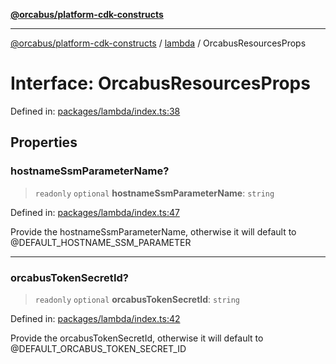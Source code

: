 [**@orcabus/platform-cdk-constructs**](../../../../README.md)

***

[@orcabus/platform-cdk-constructs](../../../../README.md) / [lambda](../README.md) / OrcabusResourcesProps

# Interface: OrcabusResourcesProps

Defined in: [packages/lambda/index.ts:38](https://github.com/OrcaBus/platform-cdk-constructs/blob/main/packages/lambda/index.ts#L38)

## Properties

### hostnameSsmParameterName?

> `readonly` `optional` **hostnameSsmParameterName**: `string`

Defined in: [packages/lambda/index.ts:47](https://github.com/OrcaBus/platform-cdk-constructs/blob/main/packages/lambda/index.ts#L47)

Provide the hostnameSsmParameterName, otherwise it will default to @DEFAULT_HOSTNAME_SSM_PARAMETER

***

### orcabusTokenSecretId?

> `readonly` `optional` **orcabusTokenSecretId**: `string`

Defined in: [packages/lambda/index.ts:42](https://github.com/OrcaBus/platform-cdk-constructs/blob/main/packages/lambda/index.ts#L42)

Provide the orcabusTokenSecretId, otherwise it will default to @DEFAULT_ORCABUS_TOKEN_SECRET_ID
